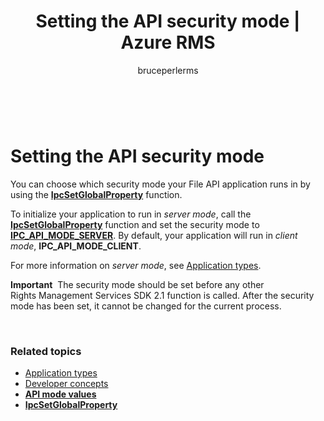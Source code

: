 ﻿---
# required metadata

title: Setting the API security mode | Azure RMS
description: Choose which security mode your File API application runs.
keywords:
author: bruceperlerms
manager: mbaldwin
ms.date: 04/28/2016
ms.topic: article
ms.prod: azure
ms.service: rights-management
ms.technology: techgroup-identity
ms.assetid: b3acfcd5-1af5-4f3a-912b-962198c59103

# optional metadata

#ROBOTS:
audience: developer
#ms.devlang:
ms.reviewer: shubhamp
ms.suite: ems
#ms.tgt_pltfrm:
#ms.custom:

---

﻿
# Setting the API security mode

You can choose which security mode your File API application runs in by using the [**IpcSetGlobalProperty**](xref:msipc.ipcsetglobalproperty) function.

To initialize your application to run in *server mode*, call the [**IpcSetGlobalProperty**](xref:msipc.ipcsetglobalproperty) function and set the security mode to [**IPC\_API\_MODE\_SERVER**](xref:msipc.api_mode_values). By default, your application will run in *client mode*, **IPC\_API\_MODE\_CLIENT**.

For more information on *server mode*, see [Application types](application-types.md).

**Important**  The security mode should be set before any other Rights Management Services SDK 2.1 function is called. After the security mode has been set, it cannot be changed for the current process.

 

### Related topics

* [Application types](application-types.md)
* [Developer concepts](ad-rms-concepts-nav.md)
* [**API mode values**](xref:msipc.api_mode_values)
* [**IpcSetGlobalProperty**](xref:msipc.ipcsetglobalproperty)
 

 



